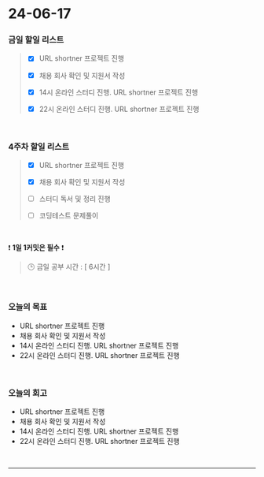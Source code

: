 # 24-06-17
### 금일 할일 리스트
> - [x]  URL shortner 프로젝트 진행
>
> - [x]  채용 회사 확인 및 지원서 작성
>
> - [x]  14시 온라인 스터디 진행. URL shortner 프로젝트 진행
>
> - [x]  22시 온라인 스터디 진행. URL shortner 프로젝트 진행

<br/>

### 4주차 할일 리스트  
> - [x]  URL shortner 프로젝트 진행
>
> - [x]  채용 회사 확인 및 지원서 작성
>
> - [ ]  스터디 독서 및 정리 진행
>
> - [ ]  코딩테스트 문제풀이

<br/>

❗ **1일 1커밋은 필수** ❗
> 🕒 금일 공부 시간 : [ 6시간 ]

<br/>

### 오늘의 목표
- URL shortner 프로젝트 진행
- 채용 회사 확인 및 지원서 작성
- 14시 온라인 스터디 진행. URL shortner 프로젝트 진행
- 22시 온라인 스터디 진행. URL shortner 프로젝트 진행



<br>

### 오늘의 회고
- URL shortner 프로젝트 진행
- 채용 회사 확인 및 지원서 작성
- 14시 온라인 스터디 진행. URL shortner 프로젝트 진행
- 22시 온라인 스터디 진행. URL shortner 프로젝트 진행


<br/>

------------  
